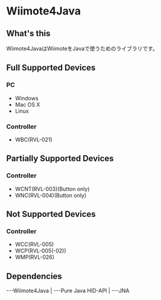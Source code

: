 # Wiimote4Java

## What's this
Wiimote4JavaはWiimoteをJavaで使うためのライブラリです。

## Full Supported Devices
### PC
- Windows
- Mac OS X
- Linux

### Controller
- WBC(RVL-021)

## Partially Supported Devices
### Controller
- WCNT(RVL-003)(Button only)
- WNC(RVL-004)(Button only)

## Not Supported Devices
### Controller
- WCC(RVL-005)
- WCP(RVL-005(-02))
- WMP(RVL-026)

## Dependencies
---Wiimote4Java
 |
 ---Pure Java HID-API
  |
  ---JNA
